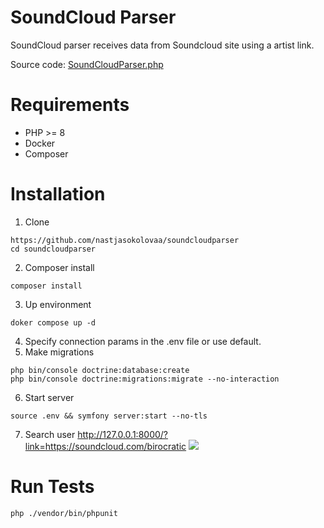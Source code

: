 # SoundCloud Parser

SoundCloud parser receives data from Soundcloud site using a artist link.

Source code:
[SoundCloudParser.php](src/Service/SoundCloudParser.php)

# Requirements
- PHP >= 8
- Docker
- Composer

# Installation

1. Clone 
```shell
https://github.com/nastjasokolovaa/soundcloudparser
cd soundcloudparser
```
2. Composer install
```shell
composer install
```
3. Up environment
```shell
doker compose up -d
```
4. Specify connection params in the .env file or use default.
5. Make migrations
```shell
php bin/console doctrine:database:create
php bin/console doctrine:migrations:migrate --no-interaction
```
6. Start server
```shell
source .env && symfony server:start --no-tls
```

7. Search user
http://127.0.0.1:8000/?link=https://soundcloud.com/birocratic
   ![](https://i.imgur.com/8xyXrda.png)

# Run Tests
```shell
php ./vendor/bin/phpunit 
``` 
 
